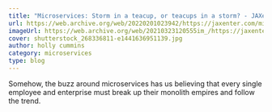 ```yaml
---
title: "Microservices: Storm in a teacup, or teacups in a storm? - JAXenter"
url: https://web.archive.org/web/20220201023942/https://jaxenter.com/microservices-storm-in-a-teacup-or-teacups-in-a-storm-120388.html
imageUrl: https://web.archive.org/web/20210323120555im_/https://jaxenter.com/wp-content/uploads/2015/09/shutterstock_268336811-e1441636951139.jpg
cover: shutterstock_268336811-e1441636951139.jpg
author: holly cummins
category: microservices
type: blog
---
```


Somehow, the buzz around microservices has us believing that every single employee and enterprise must break up their monolith empires and follow the trend.
